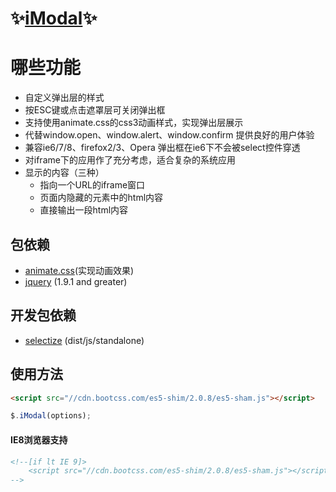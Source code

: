 # :sparkles:[iModal](https://github.com/cleverchens/imodal):sparkles:

# 哪些功能
  * 自定义弹出层的样式
  * 按ESC键或点击遮罩层可关闭弹出框
  * 支持使用animate.css的css3动画样式，实现弹出层展示
  * 代替window.open、window.alert、window.confirm 提供良好的用户体验
  * 兼容ie6/7/8、firefox2/3、Opera 弹出框在ie6下不会被select控件穿透
  * 对iframe下的应用作了充分考虑，适合复杂的系统应用
  * 显示的内容（三种）
    - 指向一个URL的iframe窗口 
    - 页面内隐藏的元素中的html内容 
    - 直接输出一段html内容



## 包依赖
- [animate.css](https://github.com/daneden/animate.css)(实现动画效果)
- [jquery](https://github.com/jquery/jquery) (1.9.1 and greater)
## 开发包依赖
- [selectize](https://github.com/selectize/selectize.js) (dist/js/standalone)

## 使用方法
```html
<script src="//cdn.bootcss.com/es5-shim/2.0.8/es5-sham.js"></script>
```
```js
$.iModal(options);
```
#### IE8浏览器支持
```html
<!--[if lt IE 9]>
    <script src="//cdn.bootcss.com/es5-shim/2.0.8/es5-sham.js"></script><![endif]
-->
```

